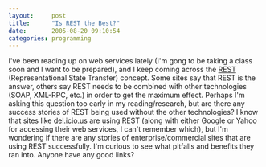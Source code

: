 ```yaml
---
layout:     post
title:      "Is REST the Best?"
date:       2005-08-20 09:10:54
categories: programming
---
```

I've been reading up on web services lately (I'm gong to be taking a class soon and I want to be prepared), and I keep coming across the [REST](http://en.wikipedia.org/wiki/REST) (Representational State Transfer) concept. Some sites say that REST is the answer, others say REST needs to be combined with other technologies (SOAP, XML-RPC, etc.) in order to get the maximum effect. Perhaps I'm asking this question too early in my reading/research, but are there any success stories of REST being used without the other technologies? I know that sites like [del.icio.us](http://del.icio.us/nloadholtes) are using REST (along with either Google or Yahoo for accessing their web services, I can't remember which), but I'm wondering if there are any stories of enterprise/commercial sites that are using REST successfully. I'm curious to see what pitfalls and benefits they ran into. Anyone have any good links?
